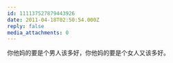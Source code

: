 ```yaml
---
id: 111137527879443926
date: 2011-04-18T02:50:54.000Z
reply: false
media_attachments: 0
---
```


你他妈的要是个男人该多好，你他妈的要是个女人又该多好。

